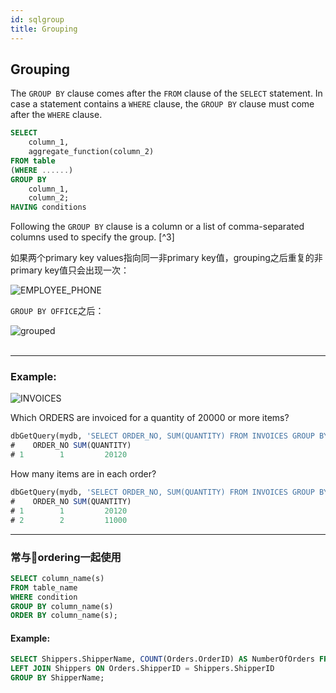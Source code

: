 ```yaml
---
id: sqlgroup
title: Grouping
---
```

## Grouping

The `GROUP BY` clause comes after the `FROM` clause of the `SELECT` statement. In case a statement contains a `WHERE` clause, the `GROUP BY` clause must come after the `WHERE` clause.

```sql
SELECT 
    column_1,
    aggregate_function(column_2) 
FROM table
(WHERE ......)
GROUP BY 
    column_1,
    column_2;
HAVING conditions
```

Following the `GROUP BY` clause is a column or a list of comma-separated columns used to specify the group. [^3]

如果两个primary key values指向同一非primary key值，grouping之后重复的非primary key值只会出现一次：
<div style={{ zoom: 0.67 }} class='text--center'>
<img src="https://tva1.sinaimg.cn/large/008i3skNgy1gqzi3ci7loj30gs08e74y.jpg" alt="EMPLOYEE_PHONE"/>
</div>

`GROUP BY OFFICE`之后：
<div style={{ zoom: 0.67 }} class='text--center'>
<img src="https://tva1.sinaimg.cn/large/008i3skNgy1gqzi4z4sz7j30be0580t1.jpg" alt="grouped"/>
</div>

<br />

---
### **Example**:

<div style={{ zoom: 0.67 }} class='text--center'><img src="https://tva1.sinaimg.cn/large/008i3skNgy1gqzc0w47pxj30n008i3zj.jpg" alt="INVOICES"/>
</div>

Which ORDERS are invoiced for a quantity of 20000 or more items?

```sql
dbGetQuery(mydb, 'SELECT ORDER_NO, SUM(QUANTITY) FROM INVOICES GROUP BY ORDER_NO HAVING SUM(QUANTITY) > 20000')
#    ORDER_NO SUM(QUANTITY)
# 1        1         20120
```

How many items are in each order?

```sql
dbGetQuery(mydb, 'SELECT ORDER_NO, SUM(QUANTITY) FROM INVOICES GROUP BY ORDER_NO')
#    ORDER_NO SUM(QUANTITY)
# 1        1         20120
# 2        2         11000
```

---

### 常与ordering一起使用

```sql
SELECT column_name(s)
FROM table_name
WHERE condition
GROUP BY column_name(s)
ORDER BY column_name(s);
```

#### **Example**:

```sql
SELECT Shippers.ShipperName, COUNT(Orders.OrderID) AS NumberOfOrders FROM Orders
LEFT JOIN Shippers ON Orders.ShipperID = Shippers.ShipperID
GROUP BY ShipperName;
```


